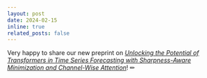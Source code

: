 ```yaml
---
layout: post
date: 2024-02-15
inline: true
related_posts: false
---
```


Very happy to share our new preprint on <a href="https://arxiv.org/pdf/2402.10198"> *Unlocking the Potential of Transformers in Time Series Forecasting with Sharpness-Aware Minimization and Channel-Wise Attention*<a/>! ✏
